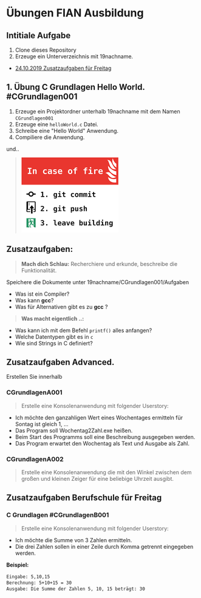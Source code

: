 # Übungen FIAN Ausbildung

## Intitiale Aufgabe

1. Clone dieses Repository
2. Erzeuge ein Unterverzeichnis mit 19nachname.


- [24.10.2019 Zusatzaufgaben für Freitag](#zusatzaufgaben-berufschule-für-freitag)

## 1. Übung C Grundlagen Hello World. #CGrundlagen001

1. Erzeuge ein Projektordner unterhalb 19nachname mit dem Namen `CGrundlagen001`
1. Erzeuge eine `helloWorld.c` Datei.
2. Schreibe eine "Hello World" Anwendung.
4. Compiliere die Anwendung.

und..
> ![](assets/fire.png)

## Zusatzaufgaben:

 >**Mach dich Schlau:** 
 Recherchiere und erkunde, beschreibe die Funktionalität.

 Speichere die Dokumente unter 19nachname/CGrundlagen001/Aufgaben

- Was ist ein Compiler?
- Was kann **gcc**?
- Was für Alternativen gibt es zu **gcc** ?

>**Was macht eigentlich ..:** 

- Was kann ich mit dem Befehl `printf()` alles anfangen?
- Welche Datentypen gibt es in `c`
- Wie sind Strings in C definiert?


## Zusatzaufgaben Advanced.

Erstellen Sie innerhalb 

### CGrundlagenA001
 >Erstelle eine Konsolenanwendung mit folgender Userstory:

- Ich möchte den ganzahligen Wert eines Wochentages ermitteln für Sontag ist gleich 1, ...
- Das Program soll Wochentag2Zahl.exe heißen.
- Beim Start des Programms soll eine Beschreibung ausgegeben werden.
- Das Program erwartet den Wochentag als Text und Ausgabe als Zahl.

### CGrundlagenA002
>Erstelle eine Konsolenanwendung die mit den Winkel zwischen dem großen und kleinen Zeiger für eine beliebige Uhrzeit ausgibt. 


## Zusatzaufgaben Berufschule für Freitag

### C Grundlagen #CGrundlagenB001 

> Erstelle eine Konsolenanwendung mit folgender Userstory:

- Ich möchte die Summe von 3 Zahlen ermitteln.
- Die drei Zahlen sollen in einer Zeile durch Komma getrennt eingegeben werden.

**Beispiel:**
```
Eingabe: 5,10,15
Berechnung: 5+10+15 = 30
Ausgabe: Die Summe der Zahlen 5, 10, 15 beträgt: 30
``` 

